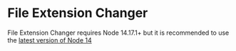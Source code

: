 # File Extension Changer
File Extension Changer requires Node 14.17.1+ but it is recommended to use the [latest version of Node 14](https://nodejs.org/dist/v14.17.1/node-v14.17.1-x64.msi)
